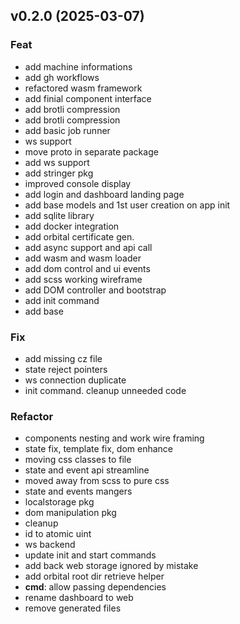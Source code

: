 ## v0.2.0 (2025-03-07)

### Feat

- add machine informations
- add gh workflows
- refactored wasm framework
- add finial component interface
- add brotli compression
- add brotli compression
- add basic job runner
- ws support
- move proto in separate package
- add ws support
- add stringer pkg
- improved console display
- add login and dashboard landing page
- add base models and 1st user creation on app init
- add sqlite library
- add docker integration
- add orbital certificate gen.
- add async support and api call
- add wasm and wasm loader
- add dom control and ui events
- add scss working wireframe
- add DOM controller and bootstrap
- add init command
- add base

### Fix

- add missing cz file
- state reject pointers
- ws connection duplicate
- init command. cleanup unneeded code

### Refactor

- components nesting and work wire framing
- state fix, template fix, dom enhance
- moving css classes to file
- state and event api streamline
- moved away from scss to pure css
- state and events mangers
- localstorage pkg
- dom manipulation pkg
- cleanup
- id to atomic uint
- ws backend
- update init and start commands
- add back web storage ignored by mistake
- add orbital root dir retrieve helper
- **cmd**: allow passing dependencies
- rename dashboard to web
- remove generated files
